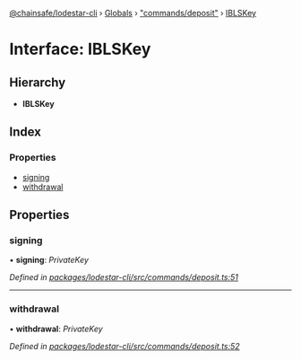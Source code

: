 [@chainsafe/lodestar-cli](../README.md) › [Globals](../globals.md) › ["commands/deposit"](../modules/_commands_deposit_.md) › [IBLSKey](_commands_deposit_.iblskey.md)

# Interface: IBLSKey

## Hierarchy

* **IBLSKey**

## Index

### Properties

* [signing](_commands_deposit_.iblskey.md#signing)
* [withdrawal](_commands_deposit_.iblskey.md#withdrawal)

## Properties

###  signing

• **signing**: *PrivateKey*

*Defined in [packages/lodestar-cli/src/commands/deposit.ts:51](https://github.com/ChainSafe/lodestar/blob/2c3cae9/packages/lodestar-cli/src/commands/deposit.ts#L51)*

___

###  withdrawal

• **withdrawal**: *PrivateKey*

*Defined in [packages/lodestar-cli/src/commands/deposit.ts:52](https://github.com/ChainSafe/lodestar/blob/2c3cae9/packages/lodestar-cli/src/commands/deposit.ts#L52)*
